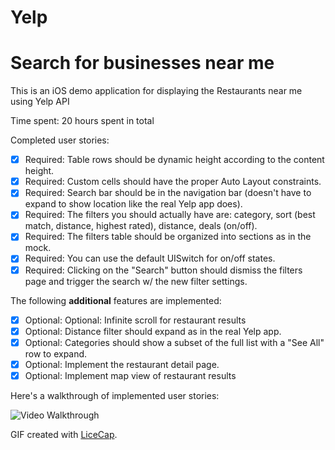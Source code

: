 # Yelp
# Search for businesses near me


This is an iOS demo application for displaying the Restaurants near me using Yelp API

Time spent: 20 hours spent in total

Completed user stories:

 * [x] Required: Table rows should be dynamic height according to the content height.
 * [x] Required: Custom cells should have the proper Auto Layout constraints.
 * [x] Required: Search bar should be in the navigation bar (doesn't have to expand to show location like the real Yelp app does).
 * [x] Required: The filters you should actually have are: category, sort (best match, distance, highest rated), distance, deals (on/off).
 * [x] Required: The filters table should be organized into sections as in the mock.
 * [x] Required: You can use the default UISwitch for on/off states.
 * [x] Required: Clicking on the "Search" button should dismiss the filters page and trigger the search w/ the new filter settings.
 
 The following **additional** features are implemented:
 
 * [x] Optional: Optional: Infinite scroll for restaurant results
 * [x] Optional: Distance filter should expand as in the real Yelp app.
 * [x] Optional: Categories should show a subset of the full list with a "See All" row to expand.
 * [x] Optional: Implement the restaurant detail page.
 * [x] Optional: Implement map view of restaurant results
 
Here's a walkthrough of implemented user stories:

<img src='https://i.imgur.com/LbJpTtj.gif' title='Video Walkthrough' width='' alt='Video Walkthrough' />

GIF created with [LiceCap](http://www.cockos.com/licecap/).
